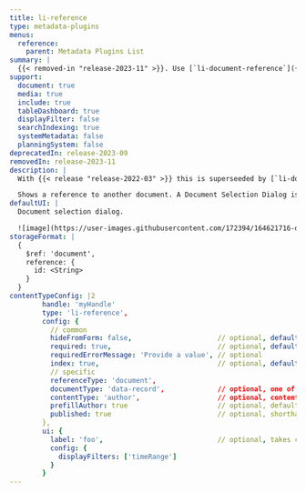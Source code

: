 ```yaml
---
title: li-reference
type: metadata-plugins
menus:
  reference:
    parent: Metadata Plugins List
summary: |
  {{< removed-in "release-2023-11" >}}. Use [`li-document-reference`]({{< ref "/reference/document/metadata/plugins/li-document-reference" >}}) instead.
support:
  document: true
  media: true
  include: true
  tableDashboard: true
  displayFilter: false
  searchIndexing: true
  systemMetadata: false
  planningSystem: false
deprecatedIn: release-2023-09
removedIn: release-2023-11
description: |
  With {{< release "release-2022-03" >}} this is superseeded by [`li-document-reference`]({{< ref "/reference/document/metadata/plugins/li-document-reference" >}}).

  Shows a reference to another document. A Document Selection Dialog is shown, based on shorthand queries and `useDashboard` to select documents.
defaultUI: |
  Document selection dialog.

  ![image](https://user-images.githubusercontent.com/172394/164621716-d7dc9fb7-bd6f-4dd5-bc7b-157edd327c34.png)
storageFormat: |
  {
    $ref: 'document',
    reference: {
      id: <String>
    }
  }
contentTypeConfig: |2
        handle: 'myHandle'
        type: 'li-reference',
        config: {
          // common
          hideFromForm: false,                     // optional, default: false
          required: true,                          // optional, default: false
          requiredErrorMessage: 'Provide a value', // optional
          index: true,                             // optional, default: false. {{< added-in "release-2023-07" >}}
          // specific
          referenceType: 'document',
          documentType: 'data-record',             // optional, one of article, page, data-record
          contentType: 'author',                   // optional, content type handle (or array)
          prefillAuthor: true                      // optional, default: false
          published: true                          // optional, shorthand for publication baseFilter, default: false
        },
        ui: {
          label: 'foo',                            // optional, takes camelized name otherwise
          config: {
            displayFilters: ['timeRange']
          }
        }
---
```

